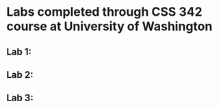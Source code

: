 <h1> Labs completed through CSS 342 course at University of Washington </h1>
<h2>Lab 1: </h2>
<h2>Lab 2: </h2>
<h2>Lab 3: </h2>
